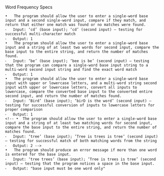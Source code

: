 Word Frequency Specs

	•	The program should allow the user to enter a single-word base input and a second single-word input, compare if they match, and return that either one match was found or no matches were found.
	⁃	Input: ‘cd’ (base input); ‘cd’ (second input) — testing for successful multi-character match
	⁃	Output: 1
	•	The program should allow the user to enter a single-word base input and a string of at least two words for second input, compare the base input to the entire string, and return the number of matches found.
	⁃	Input: ‘be’ (base input); ‘bee is be’ (second input) — testing that the program can compare a single-word base input string to a multi-word second input string and find the exact word match
	⁃	Output: 1
	•	The program should allow the user to enter a single-word base input with upper or lowercase letters, and a multi-word string second input with upper or lowercase letters, convert all inputs to lowercase, compare the converted base input to the converted entire second input, and return the number of matches found.
	⁃	Input: ‘Bird’ (base input); ‘birD is the word’ (second input) — testing for successful conversion of inputs to lowercase letters for proper comparison
	⁃	Output: 1
	<!-- •	The program should allow the user to enter a single-word base input and a string of at least two matching words for second input, compare the base input to the entire string, and return the number of matches found.
	⁃	Input: ‘tree’ (base input); ’Tree is trees is tree’ (second input) — testing for successful match of both matching words from the string
	⁃	Output: 2 -->
	•	The program should produce an error message if more than one word is entered for the base input.
	⁃	Input: ‘tree trees’ (base input); ’Tree is trees is tree’ (second input) — testing that the program notices a space in the base input.
	⁃	Output: "base input must be one word only"
